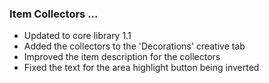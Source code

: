 ### Item Collectors ...
- Updated to core library 1.1
- Added the collectors to the 'Decorations' creative tab
- Improved the item description for the collectors
- Fixed the text for the area highlight button being inverted
